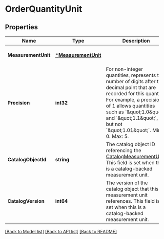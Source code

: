 # OrderQuantityUnit

## Properties
Name | Type | Description | Notes
------------ | ------------- | ------------- | -------------
**MeasurementUnit** | [***MeasurementUnit**](MeasurementUnit.md) |  | [optional] [default to null]
**Precision** | **int32** | For non-integer quantities, represents the number of digits after the decimal point that are recorded for this quantity.  For example, a precision of 1 allows quantities such as &#x60;\&quot;1.0\&quot;&#x60; and &#x60;\&quot;1.1\&quot;&#x60;, but not &#x60;\&quot;1.01\&quot;&#x60;.  Min: 0. Max: 5. | [optional] [default to null]
**CatalogObjectId** | **string** | The catalog object ID referencing the [CatalogMeasurementUnit](https://developer.squareup.com/reference/square_2024-01-18/objects/CatalogMeasurementUnit).  This field is set when this is a catalog-backed measurement unit. | [optional] [default to null]
**CatalogVersion** | **int64** | The version of the catalog object that this measurement unit references.  This field is set when this is a catalog-backed measurement unit. | [optional] [default to null]

[[Back to Model list]](../README.md#documentation-for-models) [[Back to API list]](../README.md#documentation-for-api-endpoints) [[Back to README]](../README.md)

